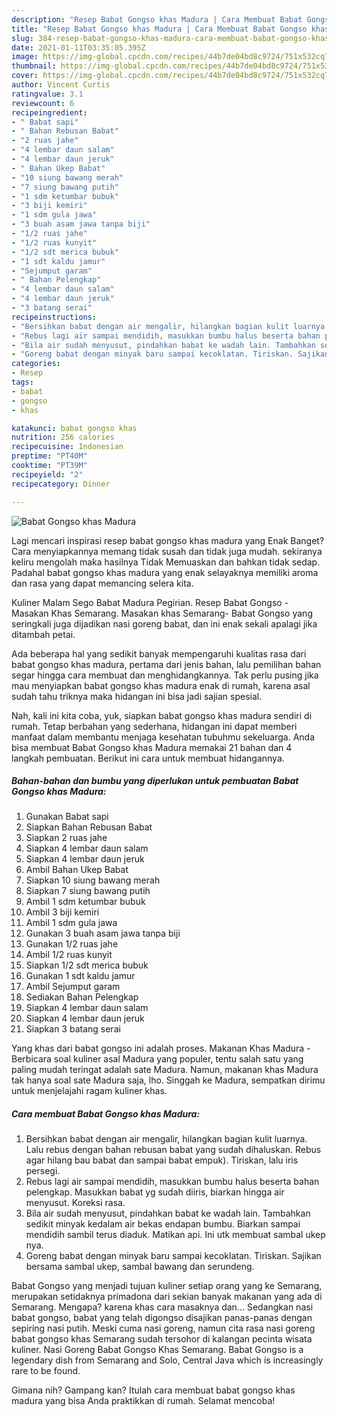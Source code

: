```yaml
---
description: "Resep Babat Gongso khas Madura | Cara Membuat Babat Gongso khas Madura Yang Enak Dan Lezat"
title: "Resep Babat Gongso khas Madura | Cara Membuat Babat Gongso khas Madura Yang Enak Dan Lezat"
slug: 384-resep-babat-gongso-khas-madura-cara-membuat-babat-gongso-khas-madura-yang-enak-dan-lezat
date: 2021-01-11T03:35:05.395Z
image: https://img-global.cpcdn.com/recipes/44b7de04bd8c9724/751x532cq70/babat-gongso-khas-madura-foto-resep-utama.jpg
thumbnail: https://img-global.cpcdn.com/recipes/44b7de04bd8c9724/751x532cq70/babat-gongso-khas-madura-foto-resep-utama.jpg
cover: https://img-global.cpcdn.com/recipes/44b7de04bd8c9724/751x532cq70/babat-gongso-khas-madura-foto-resep-utama.jpg
author: Vincent Curtis
ratingvalue: 3.1
reviewcount: 6
recipeingredient:
- " Babat sapi"
- " Bahan Rebusan Babat"
- "2 ruas jahe"
- "4 lembar daun salam"
- "4 lembar daun jeruk"
- " Bahan Ukep Babat"
- "10 siung bawang merah"
- "7 siung bawang putih"
- "1 sdm ketumbar bubuk"
- "3 biji kemiri"
- "1 sdm gula jawa"
- "3 buah asam jawa tanpa biji"
- "1/2 ruas jahe"
- "1/2 ruas kunyit"
- "1/2 sdt merica bubuk"
- "1 sdt kaldu jamur"
- "Sejumput garam"
- " Bahan Pelengkap"
- "4 lembar daun salam"
- "4 lembar daun jeruk"
- "3 batang serai"
recipeinstructions:
- "Bersihkan babat dengan air mengalir, hilangkan bagian kulit luarnya. Lalu rebus dengan bahan rebusan babat yang sudah dihaluskan. Rebus agar hilang bau babat dan sampai babat empuk). Tiriskan, lalu iris persegi."
- "Rebus lagi air sampai mendidih, masukkan bumbu halus beserta bahan pelengkap. Masukkan babat yg sudah diiris, biarkan hingga air menyusut. Koreksi rasa."
- "Bila air sudah menyusut, pindahkan babat ke wadah lain. Tambahkan sedikit minyak kedalam air bekas endapan bumbu. Biarkan sampai mendidih sambil terus diaduk. Matikan api. Ini utk membuat sambal ukep nya."
- "Goreng babat dengan minyak baru sampai kecoklatan. Tiriskan. Sajikan bersama sambal ukep, sambal bawang dan serundeng."
categories:
- Resep
tags:
- babat
- gongso
- khas

katakunci: babat gongso khas 
nutrition: 256 calories
recipecuisine: Indonesian
preptime: "PT40M"
cooktime: "PT39M"
recipeyield: "2"
recipecategory: Dinner

---
```



![Babat Gongso khas Madura](https://img-global.cpcdn.com/recipes/44b7de04bd8c9724/751x532cq70/babat-gongso-khas-madura-foto-resep-utama.jpg)

Lagi mencari inspirasi resep babat gongso khas madura yang Enak Banget? Cara menyiapkannya memang tidak susah dan tidak juga mudah. sekiranya keliru mengolah maka hasilnya Tidak Memuaskan dan bahkan tidak sedap. Padahal babat gongso khas madura yang enak selayaknya memiliki aroma dan rasa yang dapat memancing selera kita.

Kuliner Malam Sego Babat Madura Pegirian. Resep Babat Gongso - Masakan Khas Semarang. Masakan khas Semarang- Babat Gongso yang seringkali juga dijadikan nasi goreng babat, dan ini enak sekali apalagi jika ditambah petai.

Ada beberapa hal yang sedikit banyak mempengaruhi kualitas rasa dari babat gongso khas madura, pertama dari jenis bahan, lalu pemilihan bahan segar hingga cara membuat dan menghidangkannya. Tak perlu pusing jika mau menyiapkan babat gongso khas madura enak di rumah, karena asal sudah tahu triknya maka hidangan ini bisa jadi sajian spesial.


Nah, kali ini kita coba, yuk, siapkan babat gongso khas madura sendiri di rumah. Tetap berbahan yang sederhana, hidangan ini dapat memberi manfaat dalam membantu menjaga kesehatan tubuhmu sekeluarga. Anda bisa membuat Babat Gongso khas Madura memakai 21 bahan dan 4 langkah pembuatan. Berikut ini cara untuk membuat hidangannya.

<!--inarticleads1-->

##### Bahan-bahan dan bumbu yang diperlukan untuk pembuatan Babat Gongso khas Madura:

1. Gunakan  Babat sapi
1. Siapkan  Bahan Rebusan Babat
1. Siapkan 2 ruas jahe
1. Siapkan 4 lembar daun salam
1. Siapkan 4 lembar daun jeruk
1. Ambil  Bahan Ukep Babat
1. Siapkan 10 siung bawang merah
1. Siapkan 7 siung bawang putih
1. Ambil 1 sdm ketumbar bubuk
1. Ambil 3 biji kemiri
1. Ambil 1 sdm gula jawa
1. Gunakan 3 buah asam jawa tanpa biji
1. Gunakan 1/2 ruas jahe
1. Ambil 1/2 ruas kunyit
1. Siapkan 1/2 sdt merica bubuk
1. Gunakan 1 sdt kaldu jamur
1. Ambil Sejumput garam
1. Sediakan  Bahan Pelengkap
1. Siapkan 4 lembar daun salam
1. Siapkan 4 lembar daun jeruk
1. Siapkan 3 batang serai


Yang khas dari babat gongso ini adalah proses. Makanan Khas Madura - Berbicara soal kuliner asal Madura yang populer, tentu salah satu yang paling mudah teringat adalah sate Madura. Namun, makanan khas Madura tak hanya soal sate Madura saja, lho. Singgah ke Madura, sempatkan dirimu untuk menjelajahi ragam kuliner khas. 

<!--inarticleads2-->

##### Cara membuat Babat Gongso khas Madura:

1. Bersihkan babat dengan air mengalir, hilangkan bagian kulit luarnya. Lalu rebus dengan bahan rebusan babat yang sudah dihaluskan. Rebus agar hilang bau babat dan sampai babat empuk). Tiriskan, lalu iris persegi.
1. Rebus lagi air sampai mendidih, masukkan bumbu halus beserta bahan pelengkap. Masukkan babat yg sudah diiris, biarkan hingga air menyusut. Koreksi rasa.
1. Bila air sudah menyusut, pindahkan babat ke wadah lain. Tambahkan sedikit minyak kedalam air bekas endapan bumbu. Biarkan sampai mendidih sambil terus diaduk. Matikan api. Ini utk membuat sambal ukep nya.
1. Goreng babat dengan minyak baru sampai kecoklatan. Tiriskan. Sajikan bersama sambal ukep, sambal bawang dan serundeng.


Babat Gongso yang menjadi tujuan kuliner setiap orang yang ke Semarang, merupakan setidaknya primadona dari sekian banyak makanan yang ada di Semarang. Mengapa? karena khas cara masaknya dan… Sedangkan nasi babat gongso, babat yang telah digongso disajikan panas-panas dengan sepiring nasi putih. Meski cuma nasi goreng, namun cita rasa nasi goreng babat gongso khas Semarang sudah tersohor di kalangan pecinta wisata kuliner. Nasi Goreng Babat Gongso Khas Semarang. Babat Gongso is a legendary dish from Semarang and Solo, Central Java which is increasingly rare to be found. 

Gimana nih? Gampang kan? Itulah cara membuat babat gongso khas madura yang bisa Anda praktikkan di rumah. Selamat mencoba!
